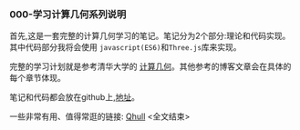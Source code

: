 ### 000-学习计算几何系列说明
首先,这是一套完整的计算几何学习的笔记。笔记分为2个部分:理论和代码实现。其中代码部分我将会使用 `javascript(ES6)`和`Three.js`库来实现。

完整的学习计划就是参考清华大学的 [计算几何](https://www.bilibili.com/video/BV1ZE41177JM?p=16)。其他参考的博客文章会在具体的每个章节体现。

笔记和代码都会放在github上,[地址](https://github.com/dslming/learningComputerGraphics/tree/master/%E8%AE%A1%E7%AE%97%E5%87%A0%E4%BD%95/)。

一些非常有用、值得常逛的链接:
[Qhull](http://www.qhull.org/)
<全文结束>
